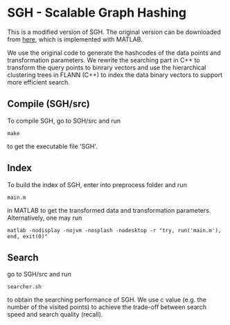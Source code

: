 # SGH - Scalable Graph Hashing

This is a modified version of SGH. The original version can be downloaded from [here](http://cs.nju.edu.cn/lwj/), which is implemented with MATLAB. 

We use the original code to generate the hashcodes of the data points and transformation parameters. We rewrite the searching part in C++ to transform the query points to binrary vectors and use the hierarchical clustering trees in FLANN (C++) to index the data binary vectors to support more efficient search.

## Compile (SGH/src)

To compile SGH, go to SGH/src and run 
```
make
```
to get the executable file 'SGH'.

## Index

To build the index of SGH, enter into preprocess folder and run 
```
main.m
```
in MATLAB to get the transformed data and transformation parameters. Alternatively, one may run
```
matlab -nodisplay -nojvm -nosplash -nodesktop -r "try, run('main.m'), end, exit(0)"
```

## Search 

go to SGH/src and run 
```
searcher.sh 
```
to obtain the searching performance of SGH. We use c value (e.g. the number of the visited points) to  achieve the trade-off between search speed and search quality (recall).



